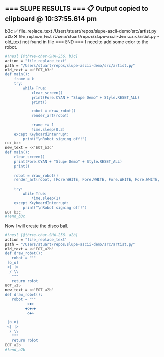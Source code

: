 === SLUPE RESULTS ===
📋 Output copied to clipboard @ 10:37:55.614 pm
---------------------
b3c ✅ file_replace_text /Users/stuart/repos/slupe-ascii-demo/src/artist.py
a2b ❌ file_replace_text /Users/stuart/repos/slupe-ascii-demo/src/artist.py - old_text not found in file
=== END ===
I need to add some color to the robot.

```sh nesl
#!nesl [@three-char-SHA-256: b3c]
action = "file_replace_text"
path = "/Users/stuart/repos/slupe-ascii-demo/src/artist.py"
old_text = <<'EOT_b3c'
def main():
    frame = 0
    try:
        while True:
            clear_screen()
            print(Fore.CYAN + "Slupe Demo" + Style.RESET_ALL)
            print()
            
            robot = draw_robot()
            render_art(robot)
            
            frame += 1
            time.sleep(0.3)
    except KeyboardInterrupt:
        print("\nRobot signing off!")
EOT_b3c
new_text = <<'EOT_b3c'
def main():
    clear_screen()
    print(Fore.CYAN + "Slupe Demo" + Style.RESET_ALL)
    print()
    
    robot = draw_robot()
    render_art(robot, [Fore.WHITE, Fore.WHITE, Fore.WHITE, Fore.WHITE, Fore.YELLOW, Fore.BLUE, Fore.RED])
    
    try:
        while True:
            time.sleep(1)
    except KeyboardInterrupt:
        print("\nRobot signing off!")
EOT_b3c
#!end_b3c
```
Now I will create the disco ball.

```sh nesl
#!nesl [@three-char-SHA-256: a2b]
action = "file_replace_text"
path = "/Users/stuart/repos/slupe-ascii-demo/src/artist.py"
old_text = <<'EOT_a2b'
def draw_robot():
   robot = """
 [o_o]
 <| |>
  / \\
   """
   return robot
EOT_a2b
new_text = <<'EOT_a2b'
def draw_robot():
   robot = """
          ◇◆◇
         ◆◇◆◇◆
          ◇◆◇
        
 [o_o]
 <| |>
  / \\
   """
   return robot
EOT_a2b
#!end_a2b
```